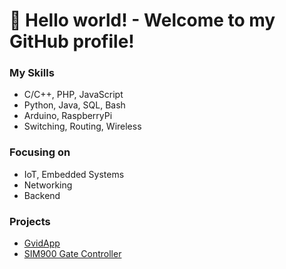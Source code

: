# 👋 Hello world! - Welcome to my GitHub profile! 

### My Skills
- C/C++, PHP, JavaScript
- Python, Java, SQL, Bash
- Arduino, RaspberryPi
- Switching, Routing, Wireless

### Focusing on
- IoT, Embedded Systems
- Networking
- Backend

### Projects
- [GvidApp](https://github.com/F3lda/GvidApp)
- [SIM900 Gate Controller](https://github.com/F3lda/arduino-SIM900_example/tree/master/examples/SIM900_gate)

<!--
### Working on


### ✨ Welcome to my GitHub profile! ✨

**F3lda/F3lda** is a ✨ _special_ ✨ repository because its `README.md` (this file) appears on your GitHub profile.

Here are some ideas to get you started:

- 🔭 I’m currently working on ...
- 🌱 I’m currently learning ...
- 👯 I’m looking to collaborate on ...
- 🤔 I’m looking for help with ...
- 💬 Ask me about ...
- 📫 How to reach me: ...
- 😄 Pronouns: ...
- ⚡ Fun fact: ...
-->
